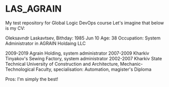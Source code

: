 # LAS_AGRAIN
My test repository for Global Logic DevOps course 
Let's imagine that below is my CV:

Oleksavndr Laskavtsev,
Bithday: 1985 Jun 10
Age: 38
Occupation: System Administrator in AGRAIN Holdaing LLC

2009-2019 Agrain Holding, system administrator
2007-2009 Kharkiv Tinyakov's Sewing Factory, system administrator
2002-2007 Kharkiv State Technical University of Construction and Architecture, Mechanic-Technological Faculty, specialisation: Automation, magister's Diploma

Pros: I'm simply the best!
